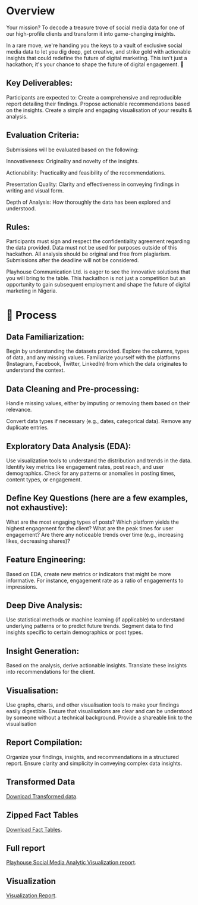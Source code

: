 # Overview
Your mission? To decode a treasure trove of social media data for one of our high-profile clients and transform it into game-changing insights.

In a rare move, we're handing you the keys to a vault of exclusive social media data to let you dig deep, get creative, and strike gold with actionable insights that could redefine the future of digital marketing.  This isn't just a hackathon; it's your chance to shape the future of digital engagement. 🚀

## Key Deliverables:
Participants are expected to:
Create a comprehensive and reproducible report detailing their findings.
Propose actionable recommendations based on the insights.
Create a simple and engaging visualisation of your results & analysis.

## Evaluation Criteria:
Submissions will be evaluated based on the following:

Innovativeness:
Originality and novelty of the insights.

Actionability:
Practicality and feasibility of the recommendations.

Presentation Quality:
Clarity and effectiveness in conveying findings in writing and visual form.

Depth of Analysis:
How thoroughly the data has been explored and understood.

## Rules:
Participants must sign and respect the confidentiality agreement regarding the data provided.
Data must not be used for purposes outside of this hackathon.
All analysis should be original and free from plagiarism.
Submissions after the deadline will not be considered.

Playhouse Communication Ltd. is eager to see the innovative solutions that you will bring to the table. This hackathon is not just a competition but an opportunity to gain subsequent employment and shape the future of digital marketing in Nigeria.

# 👣 Process
## Data Familiarization: 
Begin by understanding the datasets provided. Explore the columns, types of data, and any missing values.
Familiarize yourself with the platforms (Instagram, Facebook, Twitter, LinkedIn) from which the data originates to understand the context.


## Data Cleaning and Pre-processing: 
Handle missing values, either by imputing or removing them based on their relevance.

Convert data types if necessary (e.g., dates, categorical data).
Remove any duplicate entries.

## Exploratory Data Analysis (EDA): 
Use visualization tools to understand the distribution and trends in the data.
Identify key metrics like engagement rates, post reach, and user demographics.
Check for any patterns or anomalies in posting times, content types, or engagement.

## Define Key Questions (here are a few examples, not exhaustive): 
What are the most engaging types of posts?
Which platform yields the highest engagement for the client?
What are the peak times for user engagement?
Are there any noticeable trends over time (e.g., increasing likes, decreasing shares)?

## Feature Engineering: 
Based on EDA, create new metrics or indicators that might be more informative. For instance, engagement rate as a ratio of engagements to impressions.

## Deep Dive Analysis: 
Use statistical methods or machine learning (if applicable) to understand underlying patterns or to predict future trends.
Segment data to find insights specific to certain demographics or post types.

## Insight Generation: 
Based on the analysis, derive actionable insights.
Translate these insights into recommendations for the client.

 ## Visualisation: 
Use graphs, charts, and other visualisation tools to make your findings easily digestible.
Ensure that visualisations are clear and can be understood by someone without a technical background.
Provide a shareable link to the visualisation

## Report Compilation: 
Organize your findings, insights, and recommendations in a structured report.
Ensure clarity and simplicity in conveying complex data insights.

## Transformed Data
[Download Transformed data](https://docs.google.com/spreadsheets/d/1UogJZ6YHSahmBy0IGEtoiGif7lBEI1kNa5jBA0sl-80/edit?usp=sharing).

## Zipped Fact Tables
[Download Fact Tables](https://drive.google.com/file/d/1tjW7aoDntIpJ9-JUm7mHqbmQzeg_DGsJ/view?usp=sharing).

## Full report
[Playhouse Social Media Analytic Visualization report](https://drive.google.com/file/d/1COLV9zfWKqC75mQyHVitKtUPGCyJXPGP/view?usp=sharing).

## Visualization
[Visualization Report](https://drive.google.com/file/d/1gQ_RoWpYPFc3pRFAe_9sdCX7OPDOTpIq/view?usp=sharing).